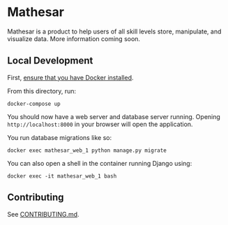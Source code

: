 # Mathesar

Mathesar is a product to help users of all skill levels store, manipulate, and visualize data. More information coming soon.

## Local Development

First, [ensure that you have Docker installed](https://docs.docker.com/get-docker/).

From this directory, run:
```
docker-compose up
```
You should now have a web server and database server running. Opening `http://localhost:8000` in your browser will open the application.

You run database migrations like so:
```
docker exec mathesar_web_1 python manage.py migrate
```
You can also open a shell in the container running Django using:
```
docker exec -it mathesar_web_1 bash
```

## Contributing

See [CONTRIBUTING.md](CONTRIBUTING.md).
